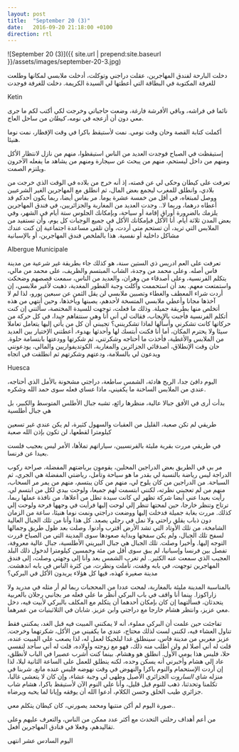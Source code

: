 ```yaml
---
layout: post
title:  "September 20 (3)"
date:   2016-09-20 21:18:00 +0100
direction: rtl
---
```


![September 20 (3)]({{ site.url | prepend:site.baseurl }}/assets/images/september-20-3.jpg)

دخلت البارحة لفندق المهاجرين، عقلت دراجني وتوكلت، أدخلت ملابسي لمكانها وطلعت للغرفة المكتوبة في البطاقة التي أعطتها لي السيدة الكريمة. دخلت للغرفة فوجدت

Ketin

نائما في فراشه، وباقي الأفرشة فارغة، وضعت حاجياتي وخرجت لكي أكتب لكم ما جرى معي دون أن أزعجه في نومه، *كيطان* من ساحل العاج.

أكملت كتابة القصة وحان وقت نومي. نمت لأستيقظ باكرا في وقت الإفطار، نمت نوما هنيئا.

إستيقظت في الصباح فوجدت العديد من الناس استيقظوا، منهم من نازل لانتظار الأكل ومنهم من داخل ليستحم، منهم من يبحث عن سيجارة ومنهم من يشاهد ما يفعله الآخرون ويلتزم الصمت.

تعرفت على كيطان وحكى لي عن قصته، إذ أنه خرج من بلاده في الوقت الذي خرجت من بلادي، وانطلق للمغرب ليجمع بعض المال، ثم انطلق مع المهاجرين الغير الشرعيين ووصل لمبتغاه، في أقل من خمسة عشرة يوما. مر بفاس أيضا، ربما يكون أحدكم قد أعطاه درهما، وربما لا.. وجدت العديد من المغاربة والجزائريين، في فندق المهاجرين يلزمك بالضرورة أوراق إقامة أو سياحة، وبإمكانك الجلوس ستة أيام في الشهر، وفي بعض المدن ثلاثة أيام. أنا الأكل فبإمكانك الأكل في جميع الوجبات كل يوم، وأن تستفيد من الملابس التي تريد، أن تستحم متى أردت، وأن تلقى مساعدة اجتماعية إن كنت عندك مشاكل داخلية أو نفسية. هذا بالملخص فندق المهاجرين، أو بالإسبانية

Albergue Municipale

تعرفت على العم ادريس ذي الستين سنة، هو كذلك جاء بطريقة غير شرعية من مدينة فاس أصله. وعلى محمد من وجدة، الشاب المبتسم والظريف، على محمد من مالي، يتكلم الفرنسية، وعلى أصدقاء من وهران، والعديد من الناس، سمعت قصصهم وضحكت واستمتعت معهم. بعد أن استحممت وأكلت وجبة الفطور المغدية، ذهبت لأغير ملابسي، إن أردت شراء المعطف والغطاء وتصبين ملابسي لن يقل الثمن عن سبعين يورو، لذا لم لا آخذها مجانا وأعطي ملابسي المتسخة لأحدهم، يصبنها ويأخذها، وحين أنتهي من هذه أتخلص منها بطريقة جميلة. وذلك ما فعلت، توجهت للسيدة المختصة، سألتني إن كنت أتكلم الفرنسية فأجبت بالإيجاب، فقالت لي أني أنا وهي سنتفاهم جيدا، في كل حركة من حركاتها كانت تشكرني وأسألها لماذا تشكرينني؟ تجيبني أن كل من يأتي إليها يتعامل تعاملا سيئا ولا يحترم المكان، أما أنا فكنت أبتسك لها وأحدثها بهدوء، أعطتني الإختيار بين العديد من الملابس والأغطية، فأخذت ما أحتاجه وشكرتني، ثم شكرتها وودعتها بابتسامة حلوة. حان وقت الإنطلاق، أصدقائي الجزائرين والمغاربة، الكوتديفواريين والمالي، يودعونني ويدعون لي بالسلامة، ودعتهم وشكرتهم ثم انطلقت في اتجاه

Huesca

اليوم دافئ جدا، الريح هادئة، الشمس ساطعة، دراجتي مشحونة بالأمل الذي أحتاجه، عندي من الملابس الساخنة ما يكفيني، ماذا عساي فعله سوى حمد الله وشكره.

بدأت أرى في الأفق جبالا عالية، منظرها رائع، تشبه جبال الأطلس المتوسط والكبير، بل هي جبال أطلسية

طريقي لم تكن صعبة، القليل من العقبات والسهول كثيرة، لم يكن عندي غير تسعين كيلومترا لقطعها، لن تكون بإذن الله صعبة

في طريقي مررت بقرية مليئة بالفرنسيين، سياراتهم تملأها، الأمر ليس بعجيب فلست بعيدا عن فرنسا.

مر بي في الطريق بعض الدراجين المحلين، يقومون برياضتهم المفضلة، صراحة ركوب الدراجة ليس رياضة بالنسبة لي بقدر ما هو سياحة وتأمل، رياضتي المفضلة هي الجري، ثم السباحة. من الدراجين من كان يلوح لي، منهم من كان يبتسم، منهم من يمر مر السحاب، منهم من لم تعجبني نظرته، لكنني ابتسمت لهم جميعا، ولوحت بيدي لكل من ابتسم لي. رأيت بعيدا عني أيضا شركة تظهر لي كانت سيدة تطل من أعلاها، من نافذة عملها ربما، ترتاح وتنظر خارجا، حين لمحتها تنظر إلي لوحت إليها فرأيت في وجهها فرحة ولوحت إلي كذلك. مررت بغابة جميلة فدخلت إليها ووضعت دراجتي ونمت نوما هنيئا، ساعة من الزمان دون ذباب يقلق راحتي ولا نمل في رجلي يصعد. كل هذا وأنا من تلك الجبال العالية الشامخة، من تلك الأوتاد التي تشد الأرض أقترب وأدنوا. وصلت بعد طول طريق وجمالها لسفح تلك الجبال، ولم يكن سفحها وبداية صعودها سوى المدينة التي من الصباح قررت التوجه إليها. وأخيرا وصلت. تلك الجبال هي جبال البيريني الأطلسية، جبال عالية معروفة، تفصل بين فرنسا وإسبانيا، لم يبق سوى أقل من مئة وخمسين كيلومترا لدخول ذلك البلد العجيب الذي سمعت عنه الكثير.. لم تغرب الشمس بعد وأنا إلى وجهتي وصلت، إلى فندق المهاجرين توجهت، في بابه وقفت، تأملت ونظرت، من كثرة الناس في بابه اندهشت. مدينة صغيرة كهذه، فيها كل هؤلاء يريدون الأكل في البركي؟

بالمناسبة المدينة مليئة بالمغاربة، لمحت عددا من المحجبات ربما لم أر مثله في مدريد ولا زاراكوزا. بينما أنا واقف في باب البركي أنظر ما علي فعله مر بجانبي رجلان بالعربية يتحدثان، فسألتهما إن كان بإمكان أحدهما أن يتكلم مع المكلف بالبركي لأبيت فيه، دخل معي عزيز، وانتظر هشام خارجا مع دراجتي وابن عزيز. شابان في الثلاثينيات من عمرهما.

تفاجئت حين علمت أن البركي مملوء، أنه لا يمكنني المبيت فيه قبل الغد، يمكنني فقط تناول العشاء فيه، لكنني لست لذلك محتاج، عندي ما يكفيني من الأكل، شكرتهما وخرجت. عزيز مغربي من مدينة فاس، سينطلق غدا لبلجيكا لعمل له، لذا يصعب علي المبيت عنده، قلت له أني أصلا لم ولن أطلب منه ذلك، فهو مع زوجته وأولاده، قلت له أني سأجد لنفسي حلا، فليس هذا يومي الأول. انطلق هو وهشام. بينما كنت أشرب عصيرا في الباب لأنطلق، عاد إلي هشام وأخبرني أنه يسكن وحده، لكنه ينطلق للعمل على الساعة الثانية ليلا، لذا إن أردت الإستحمام والنوم باكرا والنهوض في وقت نهوضه فليس عنده مانع. شربنا في منزله شاي *الساروت* الجزائري الأصيل وطهى لي وجبة عشاء، وإن كان لا يتعشى غالبا، تكلمنا وتحدثنا، ذهب للنوم قبل قليل، وأنا علي النوم الآن لأستيقظ باكرا، هشام شاب جزائري طيب الخلق وحسن الكلام، أدعوا الله أن يوفقه وإيانا لما يحبه ويرضاه.

صورة اليوم لم أكن منتبها ومحمد يصورني، كان كيطان يتكلم معي..

من أعم أهداف رحلتي التحدث مع أكثر عدد ممكن من الناس، والتعرف عليهم وعلى تقاليدهم، وفعلا في فنادق المهاجرين أفعل.

اليوم السادس عشر انتهى
